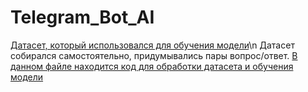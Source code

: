 # Telegram_Bot_AI
[Датасет, который использовался для обучения модели](dialogues.txt)\n
Датасет собирался самостоятельно, придумывались пары вопрос/ответ.
[В данном файле находится код для обработки датасета и обучения модели](Telegram_BOT_AI/settings/bot_settings.py)
